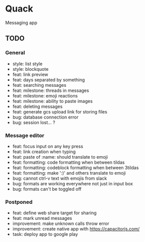 # Quack
Messaging app

## TODO
### General
- style: list style
- style: blockquote
- feat: link preview
- feat: days separated by something
- feat: searching messages
- feat: milestone: threads in messages
- feat: milestone: emoji reactions 
- feat: milestone: ability to paste images
- feat: deleting messages
- feat: generate gcs upload link for storing files
- bug: database connection error
- bug: session lost... ?

### Message editor
- feat: focus input on any key press
- feat: link creation when typing
- feat: paste of :name: should translate to emoji
- feat: formatting: code formatting when between tildas
- feat: formatting: codeblock formatting when between 3tildas
- feat: formatting: make ':)' and others translate to emoji
- bug: cannot ctrl-v text with emojis from slack
- bug: formats are working everywhere not just in input box
- bug: formats can't be toggled off

### Postponed
- feat: define web share target for sharing
- feat: mark unread messages
- improvement: make unknown calls throw error
- improvement: create native app with https://capacitorjs.com/
- task: deploy app to google play

